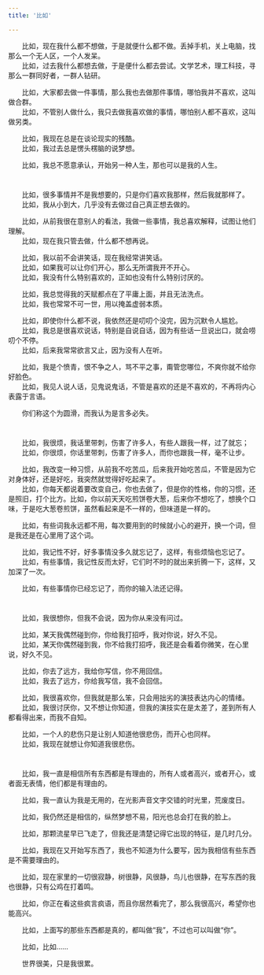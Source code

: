 ```yaml
---
title: '比如'

---
```

　　比如，现在我什么都不想做，于是就便什么都不做。丢掉手机，关上电脑，找那么一个无人区，一个人发呆。  
　　比如，过去我什么都想去做，于是便什么都去尝试。文学艺术，理工科技，寻那么一群同好者，一群人钻研。  

　　比如，大家都去做一件事情，那么我也去做那件事情，哪怕我并不喜欢，这叫做合群。  
　　比如，不管别人做什么，我只去做我喜欢做的事情，哪怕别人都不喜欢，这叫做另类。  

　　比如，我现在总是在谈论现实的残酷。  
　　比如，我过去总是愣头楞脑的说梦想。  

　　比如，我总不愿意承认，开始另一种人生，那也可以是我的人生。  
　　  
　　  
　　比如，很多事情并不是我想要的，只是你们喜欢我那样，然后我就那样了。  
　　比如，我从小到大，几乎没有去做过自己真正想去做的。  

　　比如，从前我很在意别人的看法，我做一些事情，我总喜欢解释，试图让他们理解。  
　　比如，现在我只管去做，什么都不想再说。  

　　比如，我以前不会讲笑话，现在我经常讲笑话。  
　　比如，如果我可以让你们开心，那么无所谓我开不开心。  
　　比如，我没有什么特别喜欢的，正如也没有什么特别讨厌的。  

　　比如，我总觉得我的天赋都点在了平庸上面，并且无法洗点。  
　　比如，我也常常不可一世，用以掩盖虚弱本质。  
  
      
　　比如，即使你什么都不说，我依然还是叨叨个没完，因为沉默令人尴尬。  
　　比如，我总是很喜欢说话，特别是自说自话，因为有些话一旦说出口，就会唠叨个不停。  
　　比如，后来我常常欲言又止，因为没有人在听。  

　　比如，我是个愤青，恨不争之人，骂不平之事，甭管您哪位，不爽你就不给你好脸色。  
　　比如，我见人说人话，见鬼说鬼话，不管是喜欢的还是不喜欢的，不再将内心表露于言语。  

　　你们称这个为圆滑，而我认为是言多必失。  
　　  
　　  
　　比如，我很烦，我话里带刺，伤害了许多人，有些人跟我一样，过了就忘；  
　　比如，你很烦，你话里带刺，伤害了许多人，而你也跟我一样，毫不让步。  

　　比如，我改变一种习惯，从前我不吃苦瓜，后来我开始吃苦瓜，不管是因为它对身体好，还是好吃，我突然就觉得好吃起来了。  
　　比如，你每天都说着要改变自己，你也去做了，但是你的性格，你的习惯，还是照旧，打个比方。比如，你以前天天吃煎饼卷大葱，后来你不想吃了，想换个口味，于是吃大葱卷煎饼，虽然看起来是不一样的，但味道是一样的。  

　　比如，有些词我永远都不用，每次要用到的时候就小心的避开，换一个词，但是我还是在心里用了这个词。  

　　比如，我记性不好，好多事情没多久就忘记了，这样，有些烦恼也忘记了。  
　　比如，有些事情，我记性反而太好，它们时不时的就出来折腾一下，这样，又加深了一次。  

　　比如，有些事情你已经忘记了，而你的输入法还记得。  
　　  
　　  
　　比如，我很想你，但我不会说，因为你从来没有问过。  

　　比如，某天我偶然碰到你，你给我打招呼，我对你说，好久不见。  
　　比如，某天你偶然碰到我，你不给我打招呼，我还是会看着你微笑，在心里说，好久不见。  

　　比如，你去了远方，我给你写信，你不用回信。  
　　比如，我去了远方，你给我写信，我不会回信。   

　　比如，我很喜欢你，但我就是那么笨，只会用拙劣的演技表达内心的情绪。  
　　比如，我很讨厌你，又不想让你知道，但我的演技实在是太差了，差到所有人都看得出来，而我不自知。  

　　比如，一个人的悲伤只是让别人知道他很悲伤，而开心也同样。  
　　比如，我现在就想让你知道我很悲伤。  
　　  
　　  
　　比如，我一直是相信所有东西都是有理由的，所有人或者高兴，或者开心，或者面无表情，他们都是有理由的。  

　　比如，我一直认为我是无用的，在光影声音文字交错的时光里，荒废度日。  

　　比如，我仍然还是相信的，纵然梦想不易，阳光也总会打在我的脸上。  

　　比如，那颗流星早已飞走了，但我还是清楚记得它出现的特征，是几时几分。   

　　比如，我现在又开始写东西了，我也不知道为什么要写，因为我相信有些东西是不需要理由的。  

　　比如，现在家里的一切很寂静，树很静，风很静，鸟儿也很静，在写东西的我也很静，只有公鸡在打着鸣。  

　　比如，你正在看这些疯言疯语，而且你居然看完了，那么我很高兴，希望你也能高兴。  

　　比如，上面写的那些东西都是真的，都叫做“我”，不过也可以叫做“你”。  

　　比如，比如……  

　　世界很美，只是我很累。  


